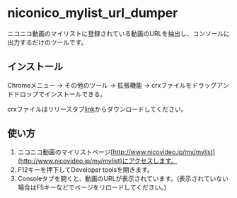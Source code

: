 # niconico_mylist_url_dumper

ニコニコ動画のマイリストに登録されている動画のURLを抽出し、コンソールに出力するだけのツールです。

## インストール
Chromeメニュー -> その他のツール -> 拡張機能 -> crxファイルをドラッグアンドドロップでインストールできる。

crxファイルはリリースタブ[link](https://github.com/kanajp/niconico_mylist_url_dumper/releases)からダウンロードしてください。

## 使い方

1. ニコニコ動画のマイリストページ[http://www.nicovideo.jp/my/mylist](http://www.nicovideo.jp/my/mylist)にアクセスします。
2. F12キーを押下してDeveloper toolsを開きます。
3. Consoleタブを開くと、動画のURLが表示されています。(表示されていない場合はF5キーなどでページをリロードしてください。)
